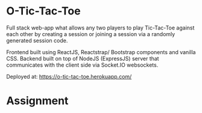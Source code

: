 # O-Tic-Tac-Toe

  Full stack web-app what allows any two players to play Tic-Tac-Toe against each other by creating a session or joining a session via a randomly
 generated session code. 
 
  Frontend built using ReactJS, Reactstrap/ Bootstrap components and vanilla CSS. Backend built on top of NodeJS (ExpressJS) server that communicates
 with the client side via Socket.IO websockets.
 
  Deployed at: https://o-tic-tac-toe.herokuapp.com/
# Assignment
